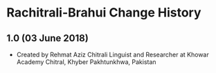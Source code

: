 Rachitrali-Brahui Change History
=======================

1.0 (03 June 2018)
-----------------

* Created by Rehmat Aziz Chitrali Linguist and Researcher at Khowar Academy Chitral, Khyber Pakhtunkhwa, Pakistan

